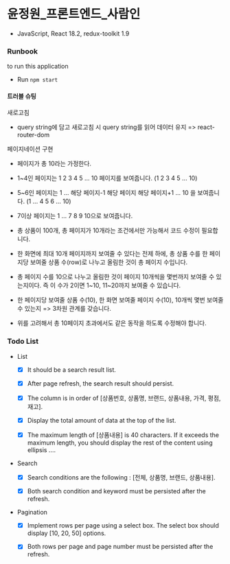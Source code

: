 # 윤정원\_프론트엔드\_사람인

- JavaScript, React 18.2, redux-toolkit 1.9

### Runbook

to run this application

- Run `npm start`

#### 트러블 슈팅

새로고침

- query string에 담고 새로고침 시 query string를 읽어 데이터 유지 => react-router-dom

페이지네이션 구현

- 페이지가 총 10라는 가정한다.
- 1~4인 페이지는 1 2 3 4 5 ... 10 페이지를 보여줍니다. (1 2 3 4 5 ... 10)
- 5~6인 페이지는 1 ... 해당 페이지-1 해당 페이지 해당 페이지+1 ... 10 을 보여줍니다. (1 ... 4 5 6 ... 10)
- 7이상 페이지는 1 ... 7 8 9 10으로 보여줍니다.
- 총 상품이 100개, 총 페이지가 10개라는 조건에서만 가능해서 코드 수정이 필요합니다.

- 한 화면에 최대 10개 페이지까지 보여줄 수 있다는 전제 하에, 총 상품 수를 한 페이지당 보여줄 상품 수(row)로 나누고 올림한 것이 총 페이지 수입니다.
- 총 페이지 수를 10으로 나누고 올림한 것이 페이지 10개씩을 몇번까지 보여줄 수 있는지이다. 즉 이 수가 2이면 1~10, 11~20까지 보여줄 수 있습니다.
- 한 페이지당 보여줄 상품 수(10), 한 화면 보여줄 페이지 수(10), 10개씩 몇번 보여줄 수 있는지 => 3차원 관계를 갖습니다.
- 위를 고려해서 총 10페이지 초과에서도 같은 동작을 하도록 수정해야 합니다.

### Todo List

- List

  - [x] It should be a search result list.

  - [x] After page refresh, the search result should persist.

  - [x] The column is in order of [상품번호, 상품명, 브랜드, 상품내용, 가격, 평점, 재고].

  - [x] Display the total amount of data at the top of the list.

  - [x] The maximum length of [상품내용] is 40 characters. If it exceeds the maximum length, you should display the rest of the content using ellipsis ....

- Search

  - [x] Search conditions are the following : [전체, 상품명, 브랜드, 상품내용].

  - [x] Both search condition and keyword must be persisted after the refresh.

- Pagination

  - [x] Implement rows per page using a select box. The select box should display [10, 20, 50] options.

  - [x] Both rows per page and page number must be persisted after the refresh.
